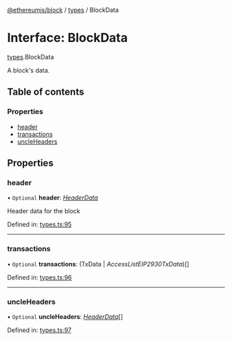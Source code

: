 [@ethereumjs/block](../README.md) / [types](../modules/types.md) / BlockData

# Interface: BlockData

[types](../modules/types.md).BlockData

A block's data.

## Table of contents

### Properties

- [header](types.blockdata.md#header)
- [transactions](types.blockdata.md#transactions)
- [uncleHeaders](types.blockdata.md#uncleheaders)

## Properties

### header

• `Optional` **header**: [*HeaderData*](types.headerdata.md)

Header data for the block

Defined in: [types.ts:95](https://github.com/ethereumjs/ethereumjs-monorepo/blob/master/packages/block/src/types.ts#L95)

___

### transactions

• `Optional` **transactions**: (TxData \| *AccessListEIP2930TxData*)[]

Defined in: [types.ts:96](https://github.com/ethereumjs/ethereumjs-monorepo/blob/master/packages/block/src/types.ts#L96)

___

### uncleHeaders

• `Optional` **uncleHeaders**: [*HeaderData*](types.headerdata.md)[]

Defined in: [types.ts:97](https://github.com/ethereumjs/ethereumjs-monorepo/blob/master/packages/block/src/types.ts#L97)

